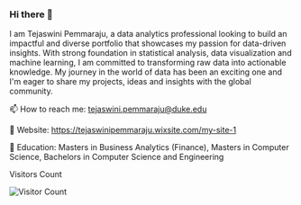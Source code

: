 ### Hi there 👋

I am Tejaswini Pemmaraju, a data analytics professional looking to build an impactful and diverse portfolio that showcases my passion for data-driven insights. With strong foundation in statistical analysis, data visualization and machine learning, I am committed to transforming raw data into actionable knowledge. My journey in the world of data has been an exciting one and I'm eager to share my projects, ideas and insights with the global community. 

📫 How to reach me: tejaswini.pemmaraju@duke.edu 

🤔 Website: https://tejaswinipemmaraju.wixsite.com/my-site-1

🌱 Education: Masters in Business Analytics (Finance), Masters in Computer Science, Bachelors in Computer Science and Engineering


<!--
**TejaswiniPemmaraju/TejaswiniPemmaraju** is a ✨ _special_ ✨ repository because its `README.md` (this file) appears on your GitHub profile.

Here are some ideas to get you started:

- 🔭 I’m currently working on ...
- 🌱 I’m currently learning ...
- 👯 I’m looking to collaborate on ...
- 🤔 I’m looking for help with ...
- 💬 Ask me about ...
- 📫 How to reach me: ...
- 😄 Pronouns: ...
- ⚡ Fun fact: ...
-->

Visitors Count

![Visitor Count](https://profile-counter.glitch.me/{TejaswiniPemmaraju}/count.svg)

